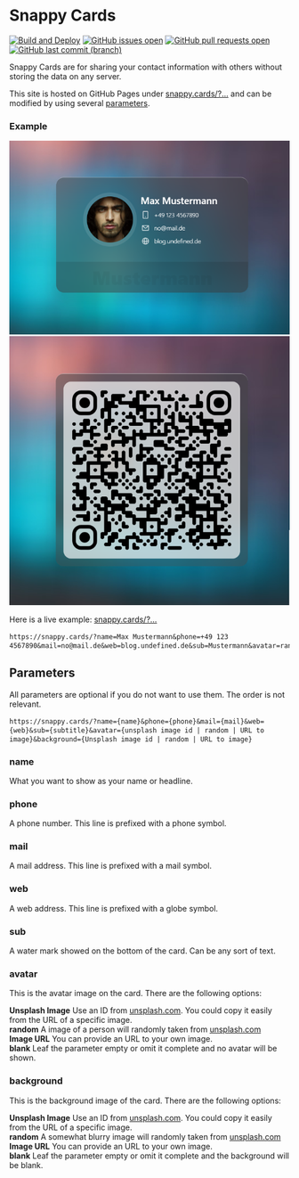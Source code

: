 # Snappy Cards

[![Build and Deploy](https://github.com/kirkone/Snappy.Cards/actions/workflows/deploy-to-pages.yaml/badge.svg?branch=main)](https://github.com/kirkone/Snappy.Cards/actions/workflows/deploy-to-pages.yaml)
[![GitHub issues open](https://img.shields.io/github/issues/kirkone/snappy.cards.svg)](https://github.com/kirkone/Snappy.Cards/issues)
[![GitHub pull requests open](https://img.shields.io/github/issues-pr/kirkone/snappy.cards.svg)](https://github.com/kirkone/Snappy.Cards/pulls)
[![GitHub last commit (branch)](https://img.shields.io/github/last-commit/kirkone/snappy.cards/main)](https://github.com/kirkone/Snappy.Cards/commits/main)

Snappy Cards are for sharing your contact information with others without storing the data on any server.

This site is hosted on GitHub Pages under [snappy.cards/?...](https://snappy.cards/?name=Max%20Mustermann&phone=+49%20123%204567890&mail=no@mail.de&web=blog.undefined.de&sub=Mustermann&avatar=random&background=random) and can be modified by using several [parameters](#parameters).

### Example

![Sample of a card](/doc/images/sample-card.png)
![Sample of a code](/doc/images/sample-code.png)

Here is a live example: [snappy.cards/?...](https://snappy.cards/?name=Max%20Mustermann&phone=+49%20123%204567890&mail=no@mail.de&web=blog.undefined.de&sub=Mustermann&avatar=random&background=random)
```
https://snappy.cards/?name=Max Mustermann&phone=+49 123 4567890&mail=no@mail.de&web=blog.undefined.de&sub=Mustermann&avatar=random&background=random
```

## Parameters

All parameters are optional if you do not want to use them. The order is not relevant.

```
https://snappy.cards/?name={name}&phone={phone}&mail={mail}&web={web}&sub={subtitle}&avatar={unsplash image id | random | URL to image}&background={Unsplash image id | random | URL to image}
```

### name

What you want to show as your name or headline.

### phone

A phone number. This line is prefixed with a phone symbol.

### mail

A mail address. This line is prefixed with a mail symbol.

### web

A web address. This line is prefixed with a globe symbol.

### sub

A water mark showed on the bottom of the card. Can be any sort of text.

### avatar

This is the avatar image on the card. There are the following options:

**Unsplash Image** Use an ID from [unsplash.com](https://unsplash.com/). You could copy it easily from the URL of a specific image.  
**random** A image of a person will randomly taken from [unsplash.com](https://unsplash.com/)  
**Image URL** You can provide an URL to your own image.  
**blank** Leaf the parameter empty or omit it complete and no avatar will be shown.

### background

This is the background image of the card. There are the following options:

**Unsplash Image** Use an ID from [unsplash.com](https://unsplash.com/). You could copy it easily from the URL of a specific image.  
**random** A somewhat blurry image will randomly taken from [unsplash.com](https://unsplash.com/)  
**Image URL** You can provide an URL to your own image.  
**blank** Leaf the parameter empty or omit it complete and the background will be blank.